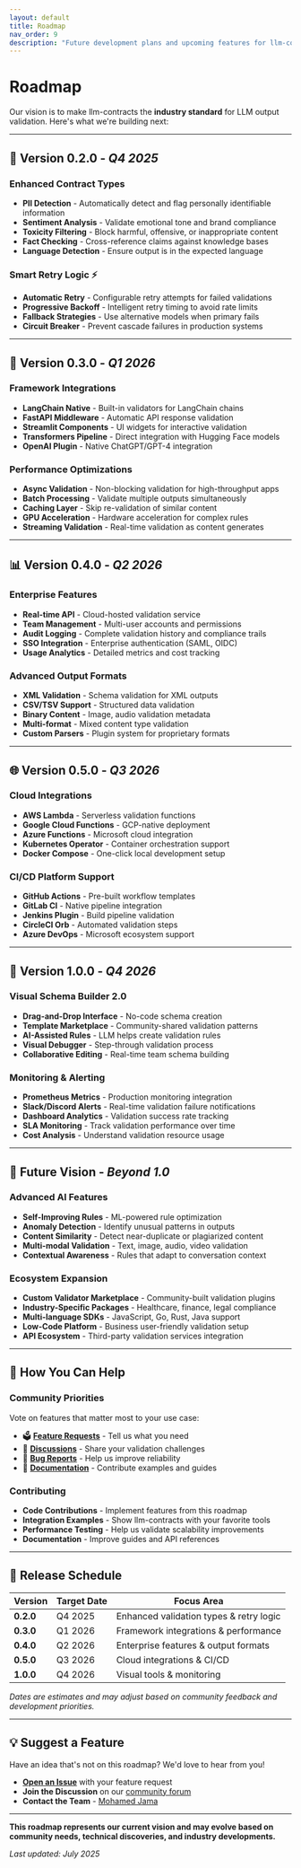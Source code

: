 ```yaml
---
layout: default
title: Roadmap
nav_order: 9
description: "Future development plans and upcoming features for llm-contracts"
---
```


# Roadmap

Our vision is to make llm-contracts the **industry standard** for LLM output validation. Here's what we're building next:

---

## 🚀 **Version 0.2.0** - *Q4 2025*

### **Enhanced Contract Types**
- **PII Detection** - Automatically detect and flag personally identifiable information
- **Sentiment Analysis** - Validate emotional tone and brand compliance
- **Toxicity Filtering** - Block harmful, offensive, or inappropriate content
- **Fact Checking** - Cross-reference claims against knowledge bases
- **Language Detection** - Ensure output is in the expected language

### **Smart Retry Logic** ⚡
- **Automatic Retry** - Configurable retry attempts for failed validations
- **Progressive Backoff** - Intelligent retry timing to avoid rate limits  
- **Fallback Strategies** - Use alternative models when primary fails
- **Circuit Breaker** - Prevent cascade failures in production systems

---

## 🔧 **Version 0.3.0** - *Q1 2026*

### **Framework Integrations**
- **LangChain Native** - Built-in validators for LangChain chains
- **FastAPI Middleware** - Automatic API response validation
- **Streamlit Components** - UI widgets for interactive validation
- **Transformers Pipeline** - Direct integration with Hugging Face models
- **OpenAI Plugin** - Native ChatGPT/GPT-4 integration

### **Performance Optimizations**
- **Async Validation** - Non-blocking validation for high-throughput apps
- **Batch Processing** - Validate multiple outputs simultaneously  
- **Caching Layer** - Skip re-validation of similar content
- **GPU Acceleration** - Hardware acceleration for complex rules
- **Streaming Validation** - Real-time validation as content generates

---

## 📊 **Version 0.4.0** - *Q2 2026*

### **Enterprise Features**
- **Real-time API** - Cloud-hosted validation service
- **Team Management** - Multi-user accounts and permissions
- **Audit Logging** - Complete validation history and compliance trails
- **SSO Integration** - Enterprise authentication (SAML, OIDC)
- **Usage Analytics** - Detailed metrics and cost tracking

### **Advanced Output Formats**
- **XML Validation** - Schema validation for XML outputs
- **CSV/TSV Support** - Structured data validation
- **Binary Content** - Image, audio validation metadata
- **Multi-format** - Mixed content type validation
- **Custom Parsers** - Plugin system for proprietary formats

---

## 🌐 **Version 0.5.0** - *Q3 2026*

### **Cloud Integrations**
- **AWS Lambda** - Serverless validation functions
- **Google Cloud Functions** - GCP-native deployment
- **Azure Functions** - Microsoft cloud integration
- **Kubernetes Operator** - Container orchestration support
- **Docker Compose** - One-click local development setup

### **CI/CD Platform Support**
- **GitHub Actions** - Pre-built workflow templates
- **GitLab CI** - Native pipeline integration
- **Jenkins Plugin** - Build pipeline validation
- **CircleCI Orb** - Automated validation steps
- **Azure DevOps** - Microsoft ecosystem support

---

## 🎯 **Version 1.0.0** - *Q4 2026*

### **Visual Schema Builder 2.0**
- **Drag-and-Drop Interface** - No-code schema creation
- **Template Marketplace** - Community-shared validation patterns
- **AI-Assisted Rules** - LLM helps create validation rules
- **Visual Debugger** - Step-through validation process
- **Collaborative Editing** - Real-time team schema building

### **Monitoring & Alerting**
- **Prometheus Metrics** - Production monitoring integration
- **Slack/Discord Alerts** - Real-time validation failure notifications
- **Dashboard Analytics** - Validation success rate tracking
- **SLA Monitoring** - Track validation performance over time
- **Cost Analysis** - Understand validation resource usage

---

## 🔮 **Future Vision** - *Beyond 1.0*

### **Advanced AI Features**
- **Self-Improving Rules** - ML-powered rule optimization
- **Anomaly Detection** - Identify unusual patterns in outputs
- **Content Similarity** - Detect near-duplicate or plagiarized content
- **Multi-modal Validation** - Text, image, audio, video validation
- **Contextual Awareness** - Rules that adapt to conversation context

### **Ecosystem Expansion**
- **Custom Validator Marketplace** - Community-built validation plugins
- **Industry-Specific Packages** - Healthcare, finance, legal compliance
- **Multi-language SDKs** - JavaScript, Go, Rust, Java support
- **Low-Code Platform** - Business user-friendly validation setup
- **API Ecosystem** - Third-party validation services integration

---

## 🤝 **How You Can Help**

### **Community Priorities**
Vote on features that matter most to your use case:

- 🗳️ **[Feature Requests](https://github.com/Maxamed/llm-contract/issues)** - Tell us what you need
- 💬 **[Discussions](https://github.com/Maxamed/llm-contract/discussions)** - Share your validation challenges
- 🐛 **[Bug Reports](https://github.com/Maxamed/llm-contract/issues)** - Help us improve reliability
- 📖 **[Documentation](https://github.com/Maxamed/llm-contract/blob/main/CONTRIBUTING.md)** - Contribute examples and guides

### **Contributing**
- **Code Contributions** - Implement features from this roadmap
- **Integration Examples** - Show llm-contracts with your favorite tools
- **Performance Testing** - Help us validate scalability improvements
- **Documentation** - Improve guides and API references

---

## 📅 **Release Schedule**

| Version | Target Date | Focus Area |
|---------|-------------|------------|
| **0.2.0** | Q4 2025 | Enhanced validation types & retry logic |
| **0.3.0** | Q1 2026 | Framework integrations & performance |
| **0.4.0** | Q2 2026 | Enterprise features & output formats |
| **0.5.0** | Q3 2026 | Cloud integrations & CI/CD |
| **1.0.0** | Q4 2026 | Visual tools & monitoring |

*Dates are estimates and may adjust based on community feedback and development priorities.*

---

## 💡 **Suggest a Feature**

Have an idea that's not on this roadmap? We'd love to hear from you!

- **[Open an Issue](https://github.com/Maxamed/llm-contract/issues/new)** with your feature request
- **Join the Discussion** on our [community forum](https://github.com/Maxamed/llm-contract/discussions)
- **Contact the Team** - [Mohamed Jama](https://www.linkedin.com/in/mohamedjama/)

---

**This roadmap represents our current vision and may evolve based on community needs, technical discoveries, and industry developments.**

*Last updated: July 2025* 
